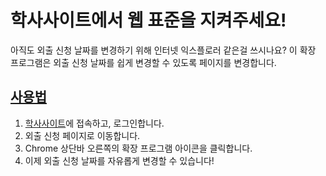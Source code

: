 # 학사사이트에서 웹 표준을 지켜주세요!

아직도 외출 신청 날짜를 변경하기 위해 인터넷 익스플로러 같은걸 쓰시나요? 이 확장 프로그램은 외출 신청 날짜를 쉽게 변경할 수 있도록 페이지를 변경합니다.

## [사용법](#howto)

1. [학사사이트](students.ksa.hs.kr)에 접속하고, 로그인합니다.
1. 외출 신청 페이지로 이동합니다.
1. Chrome 상단바 오른쪽의 확장 프로그램 아이콘을 클릭합니다.
1. 이제 외출 신청 날짜를 자유롭게 변경할 수 있습니다!
